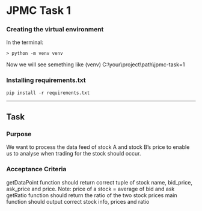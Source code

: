 # JPMC Task 1

### Creating the virtual environment

In the terminal:

`> python -m venv venv`

Now we will see semething like (venv) C:\your\project\path\jpmc-task=1

### Installing requirements.txt

`pip install -r requirements.txt`

<hr>

## Task

### Purpose

We want to process the data feed of stock A and stock B’s price to enable us to analyse when trading for the stock should occur.

### Acceptance Criteria

getDataPoint function should return correct tuple of stock name, bid_price, ask_price and price. Note: price of a stock = average of bid and ask
getRatio function should return the ratio of the two stock prices
main function should output correct stock info, prices and ratio
